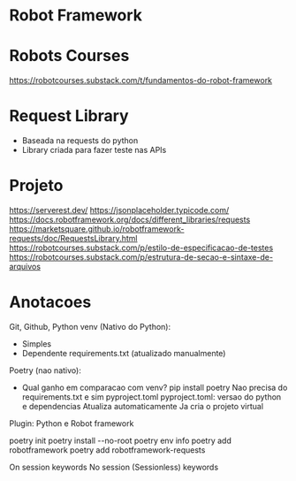 # Robot Framework

# Robots Courses
https://robotcourses.substack.com/t/fundamentos-do-robot-framework

# Request Library
- Baseada na requests do python
- Library criada para fazer teste nas APIs 

# Projeto
https://serverest.dev/
https://jsonplaceholder.typicode.com/
https://docs.robotframework.org/docs/different_libraries/requests
https://marketsquare.github.io/robotframework-requests/doc/RequestsLibrary.html
https://robotcourses.substack.com/p/estilo-de-especificacao-de-testes
https://robotcourses.substack.com/p/estrutura-de-secao-e-sintaxe-de-arquivos


# Anotacoes
Git, Github, Python
venv (Nativo do Python): 
- Simples
- Dependente requirements.txt (atualizado manualmente)

Poetry (nao nativo):
- Qual ganho em comparacao com venv? 
    pip install poetry
    Nao precisa do requirements.txt e sim pyproject.toml
    pyproject.toml: versao do python e dependencias
    Atualiza automaticamente
    Ja cria o projeto virtual

Plugin: Python e Robot framework

poetry init
poetry install --no-root
poetry env info
poetry add robotframework
poetry add robotframework-requests

On session keywords
No session (Sessionless) keywords